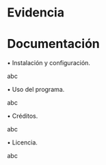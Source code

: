 # Evidencia
# Documentación 

•	Instalación y configuración.

abc

•	Uso del programa. 


abc

•	Créditos.


abc

•	Licencia.


abc

